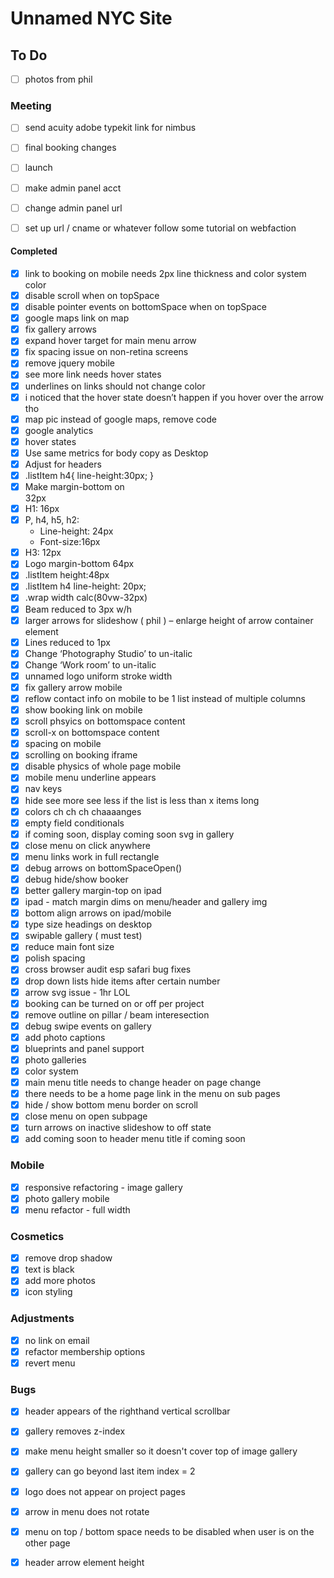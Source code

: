 # Unnamed NYC Site

## To Do
- [ ] photos from phil

### Meeting
- [ ] send acuity adobe typekit link for nimbus
- [ ] final booking changes

- [ ] launch
- [ ] make admin panel acct
- [ ] change admin panel url
- [ ] set up url / cname or whatever follow some tutorial on webfaction

#### Completed
- [x] link to booking on mobile needs 2px line thickness and color system color
- [x] disable scroll when on topSpace
- [x] disable pointer events on bottomSpace when on topSpace
- [x] google maps link on map
- [X] fix gallery arrows
- [X] expand hover target for main menu arrow
- [x] fix spacing issue on non-retina screens
- [x] remove jquery mobile
- [x] see more link needs hover states
- [X] underlines on links should not change color
- [x] i noticed that the hover state doesn’t happen if you hover over the arrow tho
- [X] map pic instead of google maps, remove code
- [x] google analytics
- [X] hover states
- [x] Use same metrics for body copy as Desktop
- [x] Adjust for headers
- [x] .listItem h4{ line-height:30px; }
- [x] Make margin-bottom on <section> 32px
- [x] H1: 16px
- [x] P, h4, h5, h2:
   - Line-height: 24px
   - Font-size:16px
- [x] H3: 12px
- [x] Logo margin-bottom 64px
- [x] .listItem height:48px
- [x] .listItem h4 line-height: 20px;
- [x] .wrap width calc(80vw-32px)
- [x] Beam reduced to 3px w/h
- [x] larger arrows for slideshow ( phil ) – enlarge height of arrow container element
- [x] Lines reduced to 1px
- [X] Change ‘Photography Studio’ to un-italic
- [X] Change ‘Work room’ to un-italic
- [x] unnamed logo uniform stroke width
- [X] fix gallery arrow mobile
- [x] reflow contact info on mobile to be 1 list instead of multiple columns
- [X] show booking link on mobile
- [X] scroll phsyics on bottomspace content
- [X] scroll-x on bottomspace content
- [X] spacing on mobile
- [X] scrolling on booking iframe
- [X] disable physics of whole page mobile
- [X] mobile menu underline appears
- [X] nav keys
- [X] hide see more see less if the list is less than x items long
- [X] colors ch ch ch chaaaanges
- [X] empty field conditionals
- [X] if coming soon, display coming soon svg in gallery
- [X] close menu on click anywhere
- [X] menu links work in full rectangle
- [X] debug arrows on bottomSpaceOpen()
- [X] debug hide/show booker
- [X] better gallery margin-top on ipad
- [X] ipad - match margin dims on menu/header and gallery img
- [X] bottom align arrows on ipad/mobile
- [X] type size headings on desktop
- [x] swipable gallery ( must test)
- [x] reduce main font size
- [x] polish spacing
- [X] cross browser audit esp safari bug fixes
- [X] drop down lists hide items after certain number
- [X] arrow svg issue - 1hr LOL
- [X] booking can be turned on or off per project
- [x] remove outline on pillar / beam interesection
- [x] debug swipe events on gallery
- [x] add photo captions
- [x] blueprints and panel support
- [x] photo galleries
- [x] color system
- [x] main menu title needs to change header on page change
- [x] there needs to be a home page link in the menu on sub pages
- [x] hide / show bottom menu border on scroll
- [x] close menu on open subpage
- [x] turn arrows on inactive slideshow to off state
- [x] add coming soon to header menu title if coming soon

### Mobile
- [x]  responsive refactoring - image gallery
- [x]  photo gallery mobile
- [x]  menu refactor - full width

### Cosmetics
- [X] remove drop shadow
- [x]  text is black
- [x]  add more photos
- [x]  icon styling

### Adjustments
- [x] no link on email
- [x] refactor membership options
- [x] revert menu

### Bugs
- [X] header appears of the righthand vertical scrollbar

- [x] gallery removes z-index
- [x] make menu height smaller so it doesn't cover top of image gallery
- [x] gallery can go beyond last item index = 2
- [x] logo does not appear on project pages
- [x] arrow in menu does not rotate
- [x] menu on top / bottom space needs to be disabled when user is on the other page
- [x] header arrow element height
